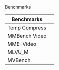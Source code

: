 
Benchmarks

| Benchmarks    |     |
| ------------- | --- |
| Temp Compress |     |
| MMBench Video |     |
| MME-Video     |     |
| MLVU_M        |     |
| MVBench       |     |


